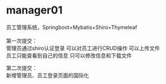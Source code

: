 # manager01
员工管理系统，Springboot+Mybatis+Shiro+Thymeleaf<br>
<br>
第一次提交：<br>
管理员通过shiro认证登录
 可以对员工进行CRUD操作
 可以上传文件<br>
员工只能查看到自己的信息
 只可以修改信息和下载文件<br>
 
第二次提交：<br>
新增管理员、员工登录页面的国际化
